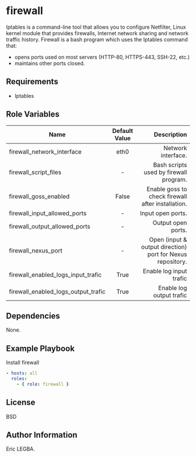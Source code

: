 firewall
=========
Iptables is a command-line tool that allows you to configure Netfilter,
Linux kernel module that provides firewalls, Internet network sharing and network traffic history.
Firewall is a bash program which uses the Iptables command that:
- opens ports used on most servers (HTTP-80, HTTPS-443, SSH-22, etc.)
- maintains other ports closed.

Requirements
------------

- Iptables

Role Variables
--------------


| Name	        | Default Value	| Description|
| ------------- |:-------------:| ----------:|
|firewall_network_interface|eth0|Network interface.|
|firewall_script_files|-|Bash scripts used by firewall program.|
|firewall_goss_enabled|False|Enable goss to check firewall after installation.|
|firewall_input_allowed_ports|-|Input open ports.|
|firewall_output_allowed_ports|-|Output open ports.|
|firewall_nexus_port|-|Open (input & output direction) port for Nexus repository.|
|firewall_enabled_logs_input_trafic|True|Enable log input trafic|
|firewall_enabled_logs_output_trafic|True|Enable log output trafic|

Dependencies
------------

None.

Example Playbook
----------------

Install firewall
```yaml
- hosts: all
  roles:
    - { role: firewall }
```

License
-------

BSD

Author Information
------------------

Eric LEGBA.